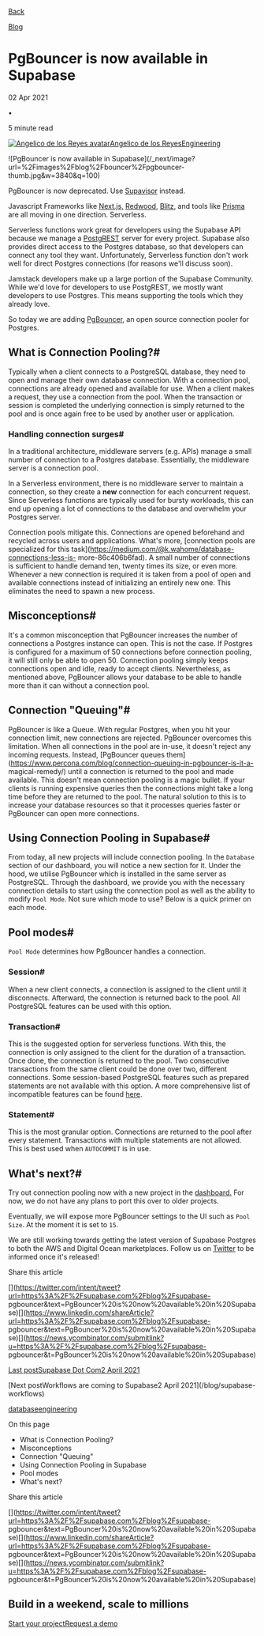 [Back](/blog)

[Blog](/blog)

# PgBouncer is now available in Supabase

02 Apr 2021

•

5 minute read

[![Angelico de los Reyes
avatar](/_next/image?url=https%3A%2F%2Fgithub.com%2Fdragarcia.png&w=96&q=75)Angelico
de los ReyesEngineering](https://github.com/dragarcia)

![PgBouncer is now available in
Supabase](/_next/image?url=%2Fimages%2Fblog%2Fbouncer%2Fpgbouncer-
thumb.jpg&w=3840&q=100)

PgBouncer is now deprecated. Use
[Supavisor](https://supabase.com/blog/supavisor-postgres-connection-pooler)
instead.

Javascript Frameworks like [Next.js,](https://nextjs.org/)
[Redwood](https://redwoodjs.com/), [Blitz](https://blitzjs.com/), and tools
like
[Prisma](https://www.prisma.io/docs/guides/deployment/deployment#pgbouncer)
are all moving in one direction. Serverless.

Serverless functions work great for developers using the Supabase API because
we manage a [PostgREST](https://postgrest.org/en/v7.0.0/) server for every
project. Supabase also provides direct access to the Postgres database, so
that developers can connect any tool they want. Unfortunately, Serverless
function don't work well for direct Postgres connections (for reasons we'll
discuss soon).

Jamstack developers make up a large portion of the Supabase Community. While
we'd love for developers to use PostgREST, we mostly want developers to use
Postgres. This means supporting the tools which they already love.

So today we are adding [PgBouncer](https://www.pgbouncer.org/), an open source
connection pooler for Postgres.

## What is Connection Pooling?#

Typically when a client connects to a PostgreSQL database, they need to open
and manage their own database connection. With a connection pool, connections
are already opened and available for use. When a client makes a request, they
use a connection from the pool. When the transaction or session is completed
the underlying connection is simply returned to the pool and is once again
free to be used by another user or application.

### Handling connection surges#

In a traditional architecture, middleware servers (e.g. APIs) manage a small
number of connection to a Postgres database. Essentially, the middleware
server is a connection pool.

In a Serverless environment, there is no middleware server to maintain a
connection, so they create a **new** connection for each concurrent request.
Since Serverless functions are typically used for bursty workloads, this can
end up opening a lot of connections to the database and overwhelm your
Postgres server.

Connection pools mitigate this. Connections are opened beforehand and recycled
across users and applications. What's more, [connection pools are specialized
for this task](https://medium.com/@k.wahome/database-connections-less-is-
more-86c406b6fad). A small number of connections is sufficient to handle
demand ten, twenty times its size, or even more. Whenever a new connection is
required it is taken from a pool of open and available connections instead of
initializing an entirely new one. This eliminates the need to spawn a new
process.

## Misconceptions#

It's a common misconception that PgBouncer increases the number of connections
a Postgres instance can open. This is not the case. If Postgres is configured
for a maximum of 50 connections before connection pooling, it will still only
be able to open 50. Connection pooling simply keeps connections open and idle,
ready to accept clients. Nevertheless, as mentioned above, PgBouncer allows
your database to be able to handle more than it can without a connection pool.

## Connection "Queuing"#

PgBouncer is like a Queue. With regular Postgres, when you hit your connection
limit, new connections are rejected. PgBouncer overcomes this limitation. When
all connections in the pool are in-use, it doesn't reject any incoming
requests. Instead, [PgBouncer queues
them](https://www.percona.com/blog/connection-queuing-in-pgbouncer-is-it-a-
magical-remedy/) until a connection is returned to the pool and made
available. This doesn't mean connection pooling is a magic bullet. If your
clients is running expensive queries then the connections might take a long
time before they are returned to the pool. The natural solution to this is to
increase your database resources so that it processes queries faster or
PgBouncer can open more connections.

## Using Connection Pooling in Supabase#

From today, all new projects will include connection pooling. In the
`Database` section of our dashboard, you will notice a new section for it.
Under the hood, we utilise PgBouncer which is installed in the same server as
PostgreSQL. Through the dashboard, we provide you with the necessary
connection details to start using the connection pool as well as the ability
to modify `Pool Mode`. Not sure which mode to use? Below is a quick primer on
each mode.

## Pool modes#

`Pool Mode` determines how PgBouncer handles a connection.

### Session#

When a new client connects, a connection is assigned to the client until it
disconnects. Afterward, the connection is returned back to the pool. All
PostgreSQL features can be used with this option.

### Transaction#

This is the suggested option for serverless functions. With this, the
connection is only assigned to the client for the duration of a transaction.
Once done, the connection is returned to the pool. Two consecutive
transactions from the same client could be done over two, different
connections. Some session-based PostgreSQL features such as prepared
statements are not available with this option. A more comprehensive list of
incompatible features can be found
[here](https://www.pgbouncer.org/features.html).

### Statement#

This is the most granular option. Connections are returned to the pool after
every statement. Transactions with multiple statements are not allowed. This
is best used when `AUTOCOMMIT` is in use.

## What's next?#

Try out connection pooling now with a new project in the
[dashboard.](https://supabase.com/dashboard) For now, we do not have any plans
to port this over to older projects.

Eventually, we will expose more PgBouncer settings to the UI such as `Pool
Size`. At the moment it is set to `15`.

We are still working towards getting the latest version of Supabase Postgres
to both the AWS and Digital Ocean marketplaces. Follow us on
[Twitter](https://twitter.com/supabase) to be informed once it's released!

Share this article

[](https://twitter.com/intent/tweet?url=https%3A%2F%2Fsupabase.com%2Fblog%2Fsupabase-
pgbouncer&text=PgBouncer%20is%20now%20available%20in%20Supabase)[](https://www.linkedin.com/shareArticle?url=https%3A%2F%2Fsupabase.com%2Fblog%2Fsupabase-
pgbouncer&text=PgBouncer%20is%20now%20available%20in%20Supabase)[](https://news.ycombinator.com/submitlink?u=https%3A%2F%2Fsupabase.com%2Fblog%2Fsupabase-
pgbouncer&t=PgBouncer%20is%20now%20available%20in%20Supabase)

[Last postSupabase Dot Com2 April 2021](/blog/supabase-dot-com)

[Next postWorkflows are coming to Supabase2 April 2021](/blog/supabase-
workflows)

[database](/blog/tags/database)[engineering](/blog/tags/engineering)

On this page

  * What is Connection Pooling?
  * Misconceptions
  * Connection "Queuing"
  * Using Connection Pooling in Supabase
  * Pool modes
  * What's next?

Share this article

[](https://twitter.com/intent/tweet?url=https%3A%2F%2Fsupabase.com%2Fblog%2Fsupabase-
pgbouncer&text=PgBouncer%20is%20now%20available%20in%20Supabase)[](https://www.linkedin.com/shareArticle?url=https%3A%2F%2Fsupabase.com%2Fblog%2Fsupabase-
pgbouncer&text=PgBouncer%20is%20now%20available%20in%20Supabase)[](https://news.ycombinator.com/submitlink?u=https%3A%2F%2Fsupabase.com%2Fblog%2Fsupabase-
pgbouncer&t=PgBouncer%20is%20now%20available%20in%20Supabase)

## Build in a weekend, scale to millions

[Start your project](https://supabase.com/dashboard)[Request a
demo](/contact/sales)

